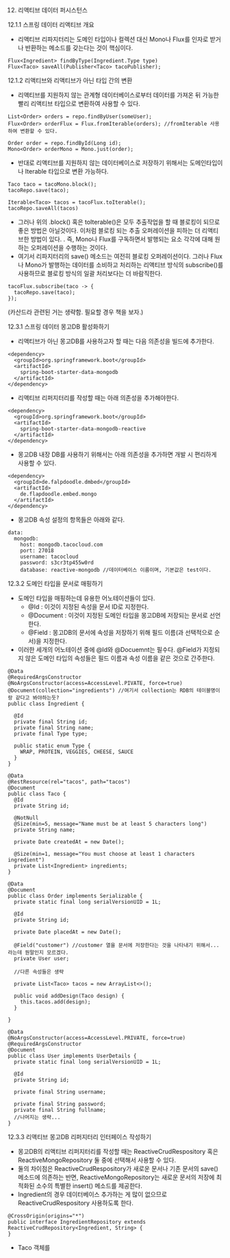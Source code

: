 12. 리액티브 데이터 퍼시스턴스

12.1.1 스프링 데이터 리액티브 개요
- 리액티브 리파지터리는 도메인 타입이나 컬렉션 대신 Mono나 Flux를 인자로 받거나 반환하는 메소드를 갖는다는 것이 핵심이다.
~~~
Flux<Ingredient> findByType(Ingredient.Type type)
Flux<Taco> saveAll(Publisher<Taco> tacoPublisher);
~~~

12.1.2 리액티브와 리액티브가 아닌 타입 간의 변환
- 리액티브를 지원하지 않는 관계형 데이터베이스로부터 데이터를 가져온 뒤 가능한 빨리 리액티브 타입으로 변환하여 사용할 수 있다.
~~~
List<Order> orders = repo.findByUser(someUser);
Flux<Order> orderFlux = Flux.fromIterable(orders); //fromIterable 사용하여 변환할 수 있다.
~~~
~~~
Order order = repo.findById(Long id);
Mono<Order> orderMono = Mono.just(order);
~~~
- 반대로 리액티브를 지원하지 않는 데이터베이스로 저장하기 위해서는 도메인타입이나 Iterable 타입으로 변환 가능하다.
~~~
Taco taco = tacoMono.block();
tacoRepo.save(taco);
~~~
~~~
Iterable<Taco> tacos = tacoFlux.toIterable();
tacoRepo.saveAll(tacos)
~~~

- 그러나 위의 .block() 혹은 toIterable()은 모두 추출작업을 할 때 블로킹이 되므로 좋은 방법은 아닐것이다. 이처럼 블로킹 되는 추출 오퍼레이션을 피하는 더 리액티브한 방법이 있다.
. 즉, Mono나 Flux를 구독하면서 발행되는 요소 각각에 대해 원하는 오퍼레이션을 수행하는 것이다.
- 여기서 리파지터리의 save() 메소드는 여전히 블로킹 오퍼레이션이다. 그러나 Flux나 Mono가 발행하는 데이터를 소비하고 처리하는 리액티브 방식의 subscribe()를 사용하므로 블로킹 방식의 일괄
처리보다는 더 바람직한다.
~~~
tacoFlux.subscribe(taco -> {
  tacoRepo.save(taco);
});
~~~

(카산드라 관련된 거는 생략함. 필요할 경우 책을 보자.)

12.3.1 스프링 데이터 몽고DB 활성화하기
- 리액티브가 아닌 몽고DB를 사용하고자 할 때는 다음 의존성을 빌드에 추가한다.
~~~
<dependency>
  <groupId>org.springframework.boot</groupId>
  <artifactId>
    spring-boot-starter-data-mongodb
  </artifactId>
</dependency>
~~~
- 리액티브 리퍼지터리를 작성할 때는 아래 의존성을 추가해야한다.
~~~
<dependency>
  <groupId>org.springframework.boot</groupId>
  <artifactId>
    spring-boot-starter-data-mongodb-reactive
  </artifactId>
</dependency>
~~~
- 몽고DB 내장 DB를 사용하기 위해서는 아래 의존성을 추가하면 개발 시 편리하게 사용할 수 있다.
~~~
<dependency>
  <groupId>de.falpdoodle.dmbed</groupId>
  <artifactId>
    de.flapdoodle.embed.mongo
  </artifactId>
</dependency>
~~~
- 몽고DB 속성 설정의 항목들은 아래와 같다.
~~~
data:
  mongodb:
    host: mongodb.tacocloud.com
    port: 27018
    username: tacocloud
    password: s3cr3tp455w0rd
    database: reactive-mongodb //데이터베이스 이름이며, 기본값은 test이다.
~~~

12.3.2 도메인 타입을 문서로 매핑하기
- 도메인 타입을 매핑하는데 유용한 어노테이션들이 있다.
  * @Id : 이것이 지정된 속성을 문서 ID로 지정한다.
  * @Document : 이것이 지정된 도메인 타입을 몽고DB에 저장되는 문서로 선언한다.
  * @Field : 몽고DB의 문서에 속성을 저장하기 위해 필드 이름(과 선택적으로 순서)을 지정한다.
- 이러한 세개의 어노테이션 중에 @Id와 @Docuemnt는 필수다. @Field가 지정되지 않은 도메인 타입의 속성들은 필드 이름과 속성 이름을 같은 것으로 간주한다.
~~~
@Data
@RequiredArgsConstructor
@NoArgsConstructor(access=AccessLevel.PIVATE, force=true)
@Document(collection="ingredients") //여기서 collection는 RDB의 테이블명이랑 같다고 봐야하는듯?
public class Ingredient {
  
  @Id
  private final String id;
  private final String name;
  private final Type type;
  
  public static enum Type {
    WRAP, PROTEIN, VEGGIES, CHEESE, SAUCE
  }
}
~~~

~~~
@Data
@RestResource(rel="tacos", path="tacos")
@Document
public class Taco {
  @Id
  private String id;
  
  @NotNull
  @Size(min=5, message="Name must be at least 5 characters long")
  private String name;
  
  private Date createdAt = new Date();
  
  @Size(min=1, message="You must choose at least 1 characters ingredient")
  private List<Ingredient> ingredients;
}
~~~

~~~
@Data
@Document
public class Order implements Serializable {
  private static final long serialVersionUID = 1L;
  
  @Id
  private String id;
  
  private Date placedAt = new Date();
  
  @Field("customer") //customer 열을 문서에 저장한다는 것을 나타내기 위해서... 라는데 뭔말인지 모르겠다.
  private User user;
  
  //다른 속성들은 생략
  
  private List<Taco> tacos = new ArrayList<>();
  
  public void addDesign(Taco design) {
    this.tacos.add(design);
  }
  
}
~~~

~~~
@Data
@NoArgsConstructor(access=AccessLevel.PRIVATE, force=true)
@RequiredArgsConstructor
@Document
public class User implements UserDetails {
  private static final long serialVersionUID = 1L;
  
  @Id
  private String id;
  
  private final String username;
  
  private final String password;
  private final String fullname;
  //나머지는 생략...
}
~~~

12.3.3 리액티브 몽고DB 리퍼지터리 인터페이스 작성하기
- 몽고DB의 리액티브 리퍼지터리를 작성할 때는 ReactiveCrudRespository 혹은 ReactiveMongoRepository 둘 중에 선택해서 사용할 수 있다.
- 둘의 차이점은 ReactiveCrudRespository가 새로운 문서나 기존 문서의 save() 메소드에 의존하는 반면, ReactiveMongoRepository는 새로운 문서의 저장에 최적화된 소수의 특별한 insert() 메소드를 제공한다.
- Ingredient의 경우 데이터베이스 추가하는 게 많이 없으므로 ReactiveCrudRespository 사용하도록 한다.
~~~
@CrossOrigin(origins="*")
public interface IngredientRepository extends ReactiveCrudRepository<Ingredient, String> {
}
~~~
- Taco 객체를
